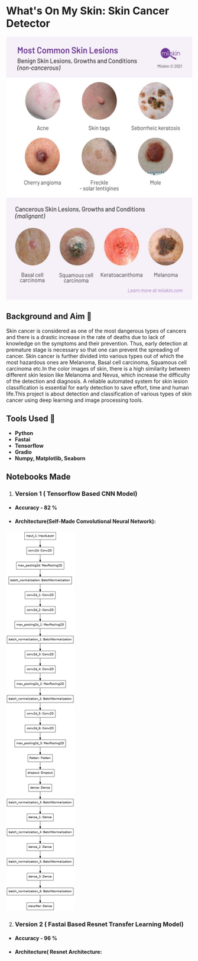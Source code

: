 # What's On My Skin: Skin Cancer Detector
<p align="center">
  <img 
    width="540"
    height="710"
    src="https://github.com/AdiNarendra98/WhatsonmySkin-SkinCancerDetector/blob/main/ss/x1.jpg"
  >
</p>

## Background and Aim 🏹
Skin cancer is considered as one of the most dangerous types of cancers and there is a drastic increase in the rate of deaths due to lack of knowledge on the symptoms and their prevention. Thus, early detection at premature stage is necessary so that one can prevent the spreading of cancer. Skin cancer is further divided into various types out of which the most hazardous ones are Melanoma, Basal cell carcinoma, Squamous cell carcinoma etc.In the color images of skin, there is a high similarity between different skin lesion like Melanoma and Nevus, which increase the difficulty of the detection and diagnosis. A reliable automated system for skin lesion classification is essential for early detection to save effort, time and human life.This project is about detection and classification of various types of skin cancer using deep learning and image processing tools.

## Tools Used 🧰
- **Python**
- **Fastai**
- **Tensorflow**
- **Gradio**
- **Numpy, Matplotlib, Seaborn**

## Notebooks Made

1. ### Version 1 ( Tensorflow Based CNN Model)
- #### Accuracy - 82 %
- #### Architecture(Self-Made Convolutional Neural Network):
![V1](https://github.com/AdiNarendra98/WhatsonmySkin-SkinCancerDetector/blob/main/V1(Tensorflow)/model.png)


2. ### Version 2 ( Fastai Based Resnet Transfer Learning Model)
- #### Accuracy - 96 %
- #### Architecture( Resnet Architecture:



